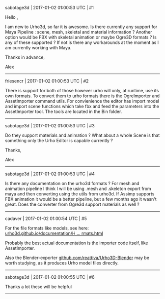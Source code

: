 sabotage3d | 2017-01-02 01:00:53 UTC | #1

Hello ,

I am new to Urho3d, so far it is awesome.
Is there currently any support for Maya Pipeline : scene, mesh, skeletal and material information ? 
Another option would be FBX with skeletal animation or maybe Ogre3D formats ? Is any of these supported ?
If not is there any workarounds at the moment as I am currently working with Maya.

Thanks in advance,

Alex

-------------------------

friesencr | 2017-01-02 01:00:53 UTC | #2

There is support for both of those however urho will only, at runtime, use its own formats.  To convert them to urho formats there is the OgreImporter and AssetImporter command utils.  For convienience the editor has import model and import scene functions which take fbx and feed the parameters into the AssetImporter tool.  The tools are located in the Bin folder.

-------------------------

sabotage3d | 2017-01-02 01:00:53 UTC | #3

Do they support materials and animation ?
What about a whole Scene is that something only the Urho Editor is capable currently ?

Thanks,

Alex

-------------------------

sabotage3d | 2017-01-02 01:00:53 UTC | #4

Is there any documentation on the urho3d formats ?
For mesh and animation pipeline I think I will be using .mesh and .skeleton export from maya and then converting using the utils from urho3d. If Assimp supports FBX animation it would be a better pipeline, but a few months ago it wasn't great. Does the converter from Ogre3d support materials as well ?

-------------------------

cadaver | 2017-01-02 01:00:54 UTC | #5

For the file formats like models, see here: [urho3d.github.io/documentation/H ... rmats.html](http://urho3d.github.io/documentation/HEAD/_file_formats.html)

Probably the best actual documentation is the importer code itself, like AssetImporter. 

Also the Blender-exporter [github.com/reattiva/Urho3D-Blender](https://github.com/reattiva/Urho3D-Blender) may be worth studying, as it produces Urho model files directly.

-------------------------

sabotage3d | 2017-01-02 01:00:55 UTC | #6

Thanks a lot these will be helpful

-------------------------

